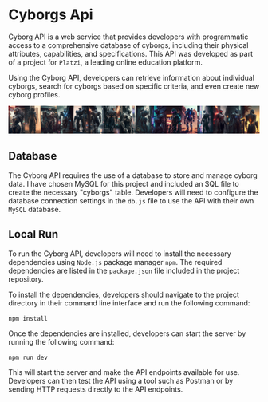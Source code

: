 # Cyborgs Api

Cyborg API is a web service that provides developers with programmatic access to a comprehensive database of cyborgs, including their physical attributes, capabilities, and specifications. This API was developed as part of a project for `Platzi`, a leading online education platform.

Using the Cyborg API, developers can retrieve information about individual cyborgs, search for cyborgs based on specific criteria, and even create new cyborg profiles.

![Texto alternativo](assets/banner.png)

## Database

The Cyborg API requires the use of a database to store and manage cyborg data. I have chosen MySQL for this project and included an SQL file to create the necessary "cyborgs" table. Developers will need to configure the database connection settings in the `db.js` file to use the API with their own `MySQL` database.

## Local Run

To run the Cyborg API, developers will need to install the necessary dependencies using `Node.js` package manager `npm`. The required dependencies are listed in the `package.json` file included in the project repository.

To install the dependencies, developers should navigate to the project directory in their command line interface and run the following command:

~~~
npm install
~~~

Once the dependencies are installed, developers can start the server by running the following command:

~~~
npm run dev
~~~

This will start the server and make the API endpoints available for use. Developers can then test the API using a tool such as Postman or by sending HTTP requests directly to the API endpoints.
